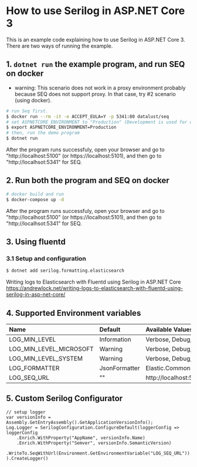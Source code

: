 # How to use Serilog in ASP.NET Core 3

This is an example code explaining how to use Serilog in ASP.NET Core 3.
There are two ways of running the example.

## 1. `dotnet run` the example program, and run SEQ on docker

* warning: This scenario does not work in a proxy environment probably because SEQ does not support proxy.
In that case, try #2 scenario (using docker).

```bash
# run Seq first.
$ docker run --rm -it -e ACCEPT_EULA=Y -p 5341:80 datalust/seq
# set ASPNETCORE_ENVIRONMENT to "Production" (Development is used for docker configuration)
$ export ASPNETCORE_ENVIRONMENT=Production
# then, run the demo program
$ dotnet run
```

After the program runs successfuly, open your browser and go to "http://localhost:5100" (or https://localhost:5101), and then go to "http://localhsot:5341" for SEQ.

## 2. Run both the program and SEQ on docker

```bash
# docker build and run
$ docker-compose up -d
```

After the program runs successfuly, open your browser and go to "http://localhost:5100" (or https://localhost:5101), and then go to "http://localhsot:5341" for SEQ.

## 3. Using fluentd

### 3.1 Setup and configuration

```bash
$ dotnet add serilog.formatting.elasticsearch
```

Writing logs to Elasticsearch with Fluentd using Serilog in ASP.NET Core
https://andrewlock.net/writing-logs-to-elasticsearch-with-fluentd-using-serilog-in-asp-net-core/

## 4. Supported Environment variables

| Name                    | Default       | Available Values                                                           |
| :---------------------- | :------------ | :------------------------------------------------------------------------- |
| LOG_MIN_LEVEL           | Information   | Verbose, Debug, Information, Warning, Error, Fatal                         |
| LOG_MIN_LEVEL_MICROSOFT | Warning       | Verbose, Debug, Information, Warning, Error, Fatal                         |
| LOG_MIN_LEVEL_SYSTEM    | Warning       | Verbose, Debug, Information, Warning, Error, Fatal                         |
| LOG_FORMATTER           | JsonFormatter | Elastic.CommonSchema.Serilog.EcsTextFormatter,Elastic.CommonSchema.Serilog |
| LOG_SEQ_URL             | ""            | http://localhost:5341                                                      |

## 5. Custom Serilog Configurator

```CSharp
// setup logger
var versionInfo = Assembly.GetEntryAssembly().GetApplicationVersionInfo();
Log.Logger = SerilogConfiguration.ConfigureDefault(loggerConfig => loggerConfig
    .Enrich.WithProperty("AppName", versionInfo.Name)
    .Enrich.WithProperty("Semver", versionInfo.SemanticVersion)
    .WriteTo.SeqWithUrl(Environment.GetEnvironmentVariable("LOG_SEQ_URL"))
).CreateLogger()
```